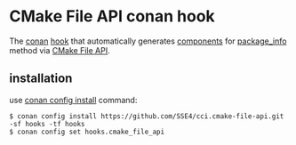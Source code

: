 # CMake File API conan hook

The [conan](https://conan.io) [hook](https://docs.conan.io/en/latest/extending/hooks.html) that automatically generates [components](https://docs.conan.io/en/latest/creating_packages/package_information.html#using-components) for [package_info](https://docs.conan.io/en/latest/reference/conanfile/methods.html#package-info) method via [CMake File API](https://cmake.org/cmake/help/latest/manual/cmake-file-api.7.html).

## installation

use [conan config install](https://docs.conan.io/en/latest/reference/commands/consumer/config.html#conan-config-install) command:

```
$ conan config install https://github.com/SSE4/cci.cmake-file-api.git -sf hooks -tf hooks
$ conan config set hooks.cmake_file_api
```
